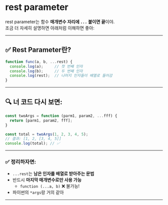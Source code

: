 # rest parameter
rest parameter는 함수 **매개변수 자리에 `...` 붙이면 끝**이야.  
조금 더 자세히 설명하면 아래처럼 이해하면 좋아:

---

## ✅ Rest Parameter란?

```js
function func(a, b, ...rest) {
  console.log(a);     // 첫 번째 인자
  console.log(b);     // 두 번째 인자
  console.log(rest);  // 나머지 인자들이 배열로 들어감
}
```

---

## 🔍 너 코드 다시 보면:

```js
const twoArgs = function (parm1, param2, ...fff) {
  return [parm1, param2, fff];
}

const total = twoArgs(1, 2, 3, 4, 5);
// 결과: [1, 2, [3, 4, 5]]
console.log(total); // ✅
```

---

### ✅ 정리하자면:

- `...rest`는 **남은 인자를 배열로 받아주는 문법**
- 반드시 **마지막 매개변수로만 사용 가능**
  - `function (...a, b)` ❌ 불가능!
- 파이썬의 `*args`랑 거의 같아

---
